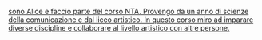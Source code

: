 [sono Alice e faccio parte del corso NTA. Provengo da un anno di scienze della comunicazione e dal liceo artistico. In questo corso miro ad imparare diverse discipline e collaborare al livello artistico con altre persone.](https://github.com/alicecamma/primo-anno.git)